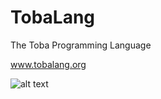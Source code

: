 # TobaLang
 The Toba Programming Language
 
 www.tobalang.org
 
 
 ![alt text](https://github.com/TobaMan/TobaLang.github.io/tree/master/assets/images/SLogo21.png?raw=true)
